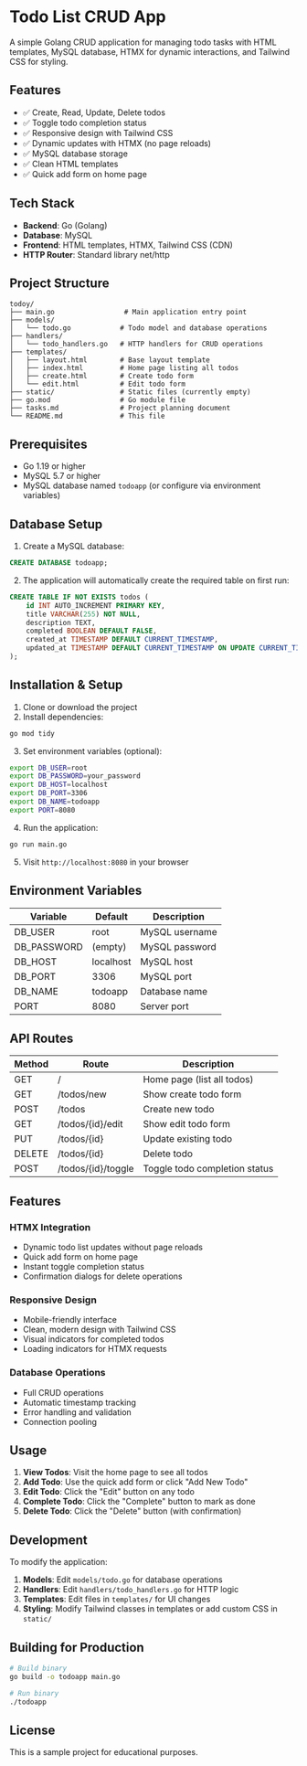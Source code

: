 # Todo List CRUD App

A simple Golang CRUD application for managing todo tasks with HTML templates, MySQL database, HTMX for dynamic interactions, and Tailwind CSS for styling.

## Features

- ✅ Create, Read, Update, Delete todos
- ✅ Toggle todo completion status
- ✅ Responsive design with Tailwind CSS
- ✅ Dynamic updates with HTMX (no page reloads)
- ✅ MySQL database storage
- ✅ Clean HTML templates
- ✅ Quick add form on home page

## Tech Stack

- **Backend**: Go (Golang)
- **Database**: MySQL
- **Frontend**: HTML templates, HTMX, Tailwind CSS (CDN)
- **HTTP Router**: Standard library net/http

## Project Structure

```
todoy/
├── main.go                 # Main application entry point
├── models/
│   └── todo.go            # Todo model and database operations
├── handlers/
│   └── todo_handlers.go   # HTTP handlers for CRUD operations
├── templates/
│   ├── layout.html        # Base layout template
│   ├── index.html         # Home page listing all todos
│   ├── create.html        # Create todo form
│   └── edit.html          # Edit todo form
├── static/                # Static files (currently empty)
├── go.mod                 # Go module file
├── tasks.md               # Project planning document
└── README.md              # This file
```

## Prerequisites

- Go 1.19 or higher
- MySQL 5.7 or higher
- MySQL database named `todoapp` (or configure via environment variables)

## Database Setup

1. Create a MySQL database:
```sql
CREATE DATABASE todoapp;
```

2. The application will automatically create the required table on first run:
```sql
CREATE TABLE IF NOT EXISTS todos (
    id INT AUTO_INCREMENT PRIMARY KEY,
    title VARCHAR(255) NOT NULL,
    description TEXT,
    completed BOOLEAN DEFAULT FALSE,
    created_at TIMESTAMP DEFAULT CURRENT_TIMESTAMP,
    updated_at TIMESTAMP DEFAULT CURRENT_TIMESTAMP ON UPDATE CURRENT_TIMESTAMP
);
```

## Installation & Setup

1. Clone or download the project
2. Install dependencies:
```bash
go mod tidy
```

3. Set environment variables (optional):
```bash
export DB_USER=root
export DB_PASSWORD=your_password
export DB_HOST=localhost
export DB_PORT=3306
export DB_NAME=todoapp
export PORT=8080
```

4. Run the application:
```bash
go run main.go
```

5. Visit `http://localhost:8080` in your browser

## Environment Variables

| Variable | Default | Description |
|----------|---------|-------------|
| DB_USER | root | MySQL username |
| DB_PASSWORD | (empty) | MySQL password |
| DB_HOST | localhost | MySQL host |
| DB_PORT | 3306 | MySQL port |
| DB_NAME | todoapp | Database name |
| PORT | 8080 | Server port |

## API Routes

| Method | Route | Description |
|--------|-------|-------------|
| GET | / | Home page (list all todos) |
| GET | /todos/new | Show create todo form |
| POST | /todos | Create new todo |
| GET | /todos/{id}/edit | Show edit todo form |
| PUT | /todos/{id} | Update existing todo |
| DELETE | /todos/{id} | Delete todo |
| POST | /todos/{id}/toggle | Toggle todo completion status |

## Features

### HTMX Integration
- Dynamic todo list updates without page reloads
- Quick add form on home page
- Instant toggle completion status
- Confirmation dialogs for delete operations

### Responsive Design
- Mobile-friendly interface
- Clean, modern design with Tailwind CSS
- Visual indicators for completed todos
- Loading indicators for HTMX requests

### Database Operations
- Full CRUD operations
- Automatic timestamp tracking
- Error handling and validation
- Connection pooling

## Usage

1. **View Todos**: Visit the home page to see all todos
2. **Add Todo**: Use the quick add form or click "Add New Todo"
3. **Edit Todo**: Click the "Edit" button on any todo
4. **Complete Todo**: Click the "Complete" button to mark as done
5. **Delete Todo**: Click the "Delete" button (with confirmation)

## Development

To modify the application:

1. **Models**: Edit `models/todo.go` for database operations
2. **Handlers**: Edit `handlers/todo_handlers.go` for HTTP logic
3. **Templates**: Edit files in `templates/` for UI changes
4. **Styling**: Modify Tailwind classes in templates or add custom CSS in `static/`

## Building for Production

```bash
# Build binary
go build -o todoapp main.go

# Run binary
./todoapp
```

## License

This is a sample project for educational purposes.
